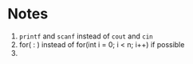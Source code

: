 # Notes

1. `printf` and `scanf` instead of `cout` and `cin`
2. for(<element> : <list>) instead of for(int i = 0; i < n; i++) if possible
3. 
